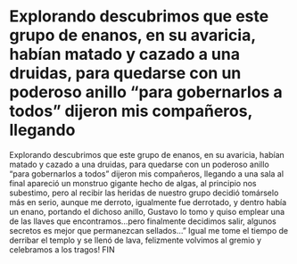# Explorando descubrimos que este grupo de enanos, en su avaricia, habían matado y cazado a una druidas, para quedarse con un poderoso anillo  “para gobernarlos a todos” dijeron mis compañeros, llegando

Explorando descubrimos que este grupo de enanos, en su avaricia, habían matado y cazado a una druidas, para quedarse con un poderoso anillo  “para gobernarlos a todos” dijeron mis compañeros, llegando a una sala al final apareció un monstruo gigante hecho de algas, al principio nos subestimo, pero al recibir las heridas de nuestro grupo decidió tomárselo más en serio, aunque me derroto, igualmente fue derrotado, y dentro había un enano, portando el dichoso anillo, Gustavo lo tomo y quiso emplear una de las llaves que encontramos…pero finalmente decidimos salir, algunos secretos es mejor que permanezcan sellados…”
Igual me tome el tiempo de derribar el templo y se llenó de lava, felizmente volvimos al gremio y celebramos a los tragos! FIN

